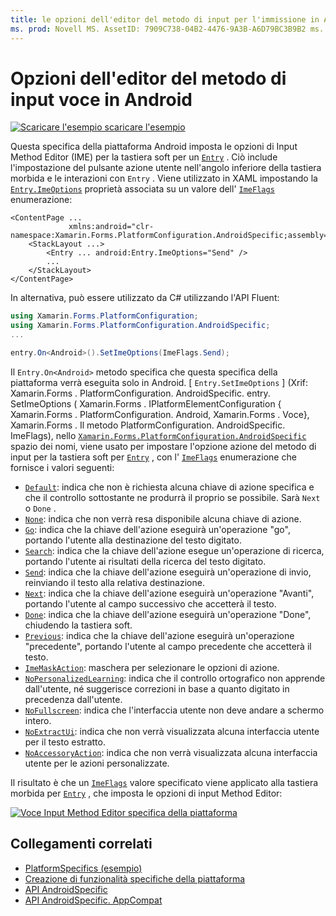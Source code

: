 ```yaml
---
title: le opzioni dell'editor del metodo di input per l'immissione in Android "Description:" specifiche della piattaforma consentono di utilizzare funzionalità disponibili solo su una piattaforma specifica, senza implementare Renderer o effetti personalizzati. Questo articolo illustra come usare la piattaforma Android specifica che imposta le opzioni di Input Method Editor per la tastiera soft per una voce ".
ms. prod: Novell MS. AssetID: 7909C738-04B2-4476-9A3B-A6D79BC3B9B2 ms. Technology: Novell-Forms Author: davidbritch ms. Author: dabritch ms. Date: 07/10/2018 no-loc: [ Xamarin.Forms , Xamarin.Essentials ]
---
```


# <a name="entry-input-method-editor-options-on-android"></a>Opzioni dell'editor del metodo di input voce in Android

[![Scaricare ](~/media/shared/download.png) l'esempio scaricare l'esempio](https://docs.microsoft.com/samples/xamarin/xamarin-forms-samples/userinterface-platformspecifics)

Questa specifica della piattaforma Android imposta le opzioni di Input Method Editor (IME) per la tastiera soft per un [`Entry`](xref:Xamarin.Forms.Entry) . Ciò include l'impostazione del pulsante azione utente nell'angolo inferiore della tastiera morbida e le interazioni con `Entry` . Viene utilizzato in XAML impostando la [`Entry.ImeOptions`](xref:Xamarin.Forms.PlatformConfiguration.AndroidSpecific.Entry.ImeOptionsProperty) proprietà associata su un valore dell' [`ImeFlags`](xref:Xamarin.Forms.PlatformConfiguration.AndroidSpecific.ImeFlags) enumerazione:

```xaml
<ContentPage ...
             xmlns:android="clr-namespace:Xamarin.Forms.PlatformConfiguration.AndroidSpecific;assembly=Xamarin.Forms.Core">
    <StackLayout ...>
        <Entry ... android:Entry.ImeOptions="Send" />
        ...
    </StackLayout>
</ContentPage>
```

In alternativa, può essere utilizzato da C# utilizzando l'API Fluent:

```csharp
using Xamarin.Forms.PlatformConfiguration;
using Xamarin.Forms.PlatformConfiguration.AndroidSpecific;
...

entry.On<Android>().SetImeOptions(ImeFlags.Send);
```

Il `Entry.On<Android>` metodo specifica che questa specifica della piattaforma verrà eseguita solo in Android. [ `Entry.SetImeOptions` ] (Xrif: Xamarin.Forms . PlatformConfiguration. AndroidSpecific. entry. SetImeOptions ( Xamarin.Forms . IPlatformElementConfiguration { Xamarin.Forms . PlatformConfiguration. Android, Xamarin.Forms . Voce}, Xamarin.Forms . Il metodo PlatformConfiguration. AndroidSpecific. ImeFlags), nello [`Xamarin.Forms.PlatformConfiguration.AndroidSpecific`](xref:Xamarin.Forms.PlatformConfiguration.AndroidSpecific) spazio dei nomi, viene usato per impostare l'opzione azione del metodo di input per la tastiera soft per [`Entry`](xref:Xamarin.Forms.Entry) , con l' [`ImeFlags`](xref:Xamarin.Forms.PlatformConfiguration.AndroidSpecific.ImeFlags) enumerazione che fornisce i valori seguenti:

- [`Default`](xref:Xamarin.Forms.PlatformConfiguration.AndroidSpecific.ImeFlags.Default): indica che non è richiesta alcuna chiave di azione specifica e che il controllo sottostante ne produrrà il proprio se possibile. Sarà `Next` o `Done` .
- [`None`](xref:Xamarin.Forms.PlatformConfiguration.AndroidSpecific.ImeFlags.None): indica che non verrà resa disponibile alcuna chiave di azione.
- [`Go`](xref:Xamarin.Forms.PlatformConfiguration.AndroidSpecific.ImeFlags.Go): indica che la chiave dell'azione eseguirà un'operazione "go", portando l'utente alla destinazione del testo digitato.
- [`Search`](xref:Xamarin.Forms.PlatformConfiguration.AndroidSpecific.ImeFlags.Search): indica che la chiave dell'azione esegue un'operazione di ricerca, portando l'utente ai risultati della ricerca del testo digitato.
- [`Send`](xref:Xamarin.Forms.PlatformConfiguration.AndroidSpecific.ImeFlags.Send): indica che la chiave dell'azione eseguirà un'operazione di invio, reinviando il testo alla relativa destinazione.
- [`Next`](xref:Xamarin.Forms.PlatformConfiguration.AndroidSpecific.ImeFlags.Next): indica che la chiave dell'azione eseguirà un'operazione "Avanti", portando l'utente al campo successivo che accetterà il testo.
- [`Done`](xref:Xamarin.Forms.PlatformConfiguration.AndroidSpecific.ImeFlags.Done): indica che la chiave dell'azione eseguirà un'operazione "Done", chiudendo la tastiera soft.
- [`Previous`](xref:Xamarin.Forms.PlatformConfiguration.AndroidSpecific.ImeFlags.Previous): indica che la chiave dell'azione eseguirà un'operazione "precedente", portando l'utente al campo precedente che accetterà il testo.
- [`ImeMaskAction`](xref:Xamarin.Forms.PlatformConfiguration.AndroidSpecific.ImeFlags.ImeMaskAction): maschera per selezionare le opzioni di azione.
- [`NoPersonalizedLearning`](xref:Xamarin.Forms.PlatformConfiguration.AndroidSpecific.ImeFlags.NoPersonalizedLearning): indica che il controllo ortografico non apprende dall'utente, né suggerisce correzioni in base a quanto digitato in precedenza dall'utente.
- [`NoFullscreen`](xref:Xamarin.Forms.PlatformConfiguration.AndroidSpecific.ImeFlags.NoFullscreen): indica che l'interfaccia utente non deve andare a schermo intero.
- [`NoExtractUi`](xref:Xamarin.Forms.PlatformConfiguration.AndroidSpecific.ImeFlags.NoExtractUi): indica che non verrà visualizzata alcuna interfaccia utente per il testo estratto.
- [`NoAccessoryAction`](xref:Xamarin.Forms.PlatformConfiguration.AndroidSpecific.ImeFlags.NoAccessoryAction): indica che non verrà visualizzata alcuna interfaccia utente per le azioni personalizzate.

Il risultato è che un [`ImeFlags`](xref:Xamarin.Forms.PlatformConfiguration.AndroidSpecific.ImeFlags) valore specificato viene applicato alla tastiera morbida per [`Entry`](xref:Xamarin.Forms.Entry) , che imposta le opzioni di input Method Editor:

[![Voce Input Method Editor specifica della piattaforma](entry-ime-options-images/entry-imeoptions.png "Voce Input Method Editor specifica della piattaforma")](entry-ime-options-images/entry-imeoptions-large.png#lightbox "Voce Input Method Editor specifica della piattaforma")

## <a name="related-links"></a>Collegamenti correlati

- [PlatformSpecifics (esempio)](https://docs.microsoft.com/samples/xamarin/xamarin-forms-samples/userinterface-platformspecifics)
- [Creazione di funzionalità specifiche della piattaforma](~/xamarin-forms/platform/platform-specifics/index.md#creating-platform-specifics)
- [API AndroidSpecific](xref:Xamarin.Forms.PlatformConfiguration.AndroidSpecific)
- [API AndroidSpecific. AppCompat](xref:Xamarin.Forms.PlatformConfiguration.AndroidSpecific.AppCompat)
